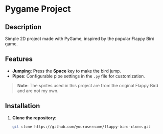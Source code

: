 # Pygame Project

## Description

Simple 2D project made with PyGame, inspired by the popular Flappy Bird game.

## Features

- **Jumping**: Press the **Space** key to make the bird jump.
- **Pipes**: Configurable pipe settings in the `.py` file for customization.

> **Note**: The sprites used in this project are from the original Flappy Bird and are not my own.

## Installation

1. **Clone the repository**:

   ```bash
   git clone https://github.com/yourusername/flappy-bird-clone.git
